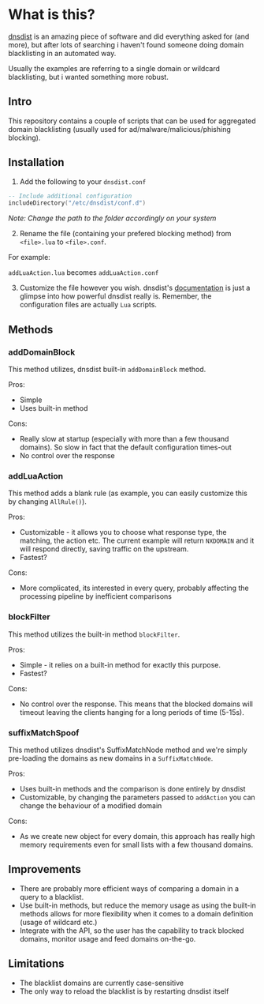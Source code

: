 # What is this?

[dnsdist](http://dnsdist.org/) is an amazing piece of software and did everything asked for (and more), but after lots of searching i haven't found someone doing domain blacklisting in an automated way.

Usually the examples are referring to a single domain or wildcard blacklisting, but i wanted something more robust.

Intro
-

This repository contains a couple of scripts that can be used for aggregated domain blacklisting (usually used for ad/malware/malicious/phishing blocking).

Installation
-

1. Add the following to your `dnsdist.conf`

```lua
-- Include additional configuration
includeDirectory("/etc/dnsdist/conf.d")
```
_Note: Change the path to the folder accordingly on your system_

2. Rename the file (containing your prefered blocking method) from `<file>.lua` to `<file>.conf`.

For example:

`addLuaAction.lua` becomes `addLuaAction.conf`

3. Customize the file however you wish. dnsdist's [documentation](http://dnsdist.org/README/) is just a glimpse into how powerful dnsdist really is. Remember, the configuration files are actually `Lua` scripts.

Methods
-

### addDomainBlock

This method utilizes, dnsdist built-in `addDomainBlock` method.

Pros:

- Simple
- Uses built-in method

Cons:

- Really slow at startup (especially with more than a few thousand domains). So slow in fact that the default configuration times-out
- No control over the response


### addLuaAction

This method adds a blank rule (as example, you can easily customize this by changing `AllRule()`).

Pros:

- Customizable - it allows you to choose what response type, the matching, the action etc. The current example will return `NXDOMAIN` and it will respond directly, saving traffic on the upstream.
- Fastest?

Cons:

- More complicated, its interested in every query, probably affecting the processing pipeline by inefficient comparisons

### blockFilter

This method utilizes the built-in method `blockFilter`.

Pros:

- Simple - it relies on a built-in method for exactly this purpose.
- Fastest?

Cons:

- No control over the response. This means that the blocked domains will timeout leaving the clients hanging for a long periods of time (5-15s).

### suffixMatchSpoof

This method utilizes dnsdist's SuffixMatchNode method and we're simply pre-loading the domains as new domains in a `SuffixMatchNode`.

Pros:

- Uses built-in methods and the comparison is done entirely by dnsdist
- Customizable, by changing the parameters passed to `addAction` you can change the behaviour of a modified domain

Cons:

- As we create new object for every domain, this approach has really high memory requirements even for small lists with a few thousand domains.

Improvements
-

- There are probably more efficient ways of comparing a domain in a query to a blacklist.
- Use built-in methods, but reduce the memory usage as using the built-in methods allows for more flexibility when it comes to a domain definition (usage of wildcard etc.)
- Integrate with the API, so the user has the capability to track blocked domains, monitor usage and feed domains on-the-go.

Limitations
-

- The blacklist domains are currently case-sensitive
- The only way to reload the blacklist is by restarting dnsdist itself
